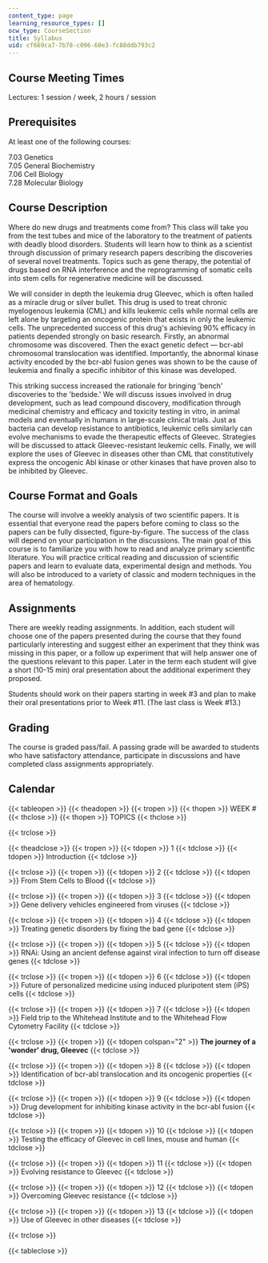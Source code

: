 ```yaml
---
content_type: page
learning_resource_types: []
ocw_type: CourseSection
title: Syllabus
uid: cf669ca7-7b78-c096-60e3-fc88ddb793c2
---
```


Course Meeting Times
--------------------

Lectures: 1 session / week, 2 hours / session

Prerequisites
-------------

At least one of the following courses:

7.03 Genetics  
7.05 General Biochemistry  
7.06 Cell Biology  
7.28 Molecular Biology

Course Description
------------------

Where do new drugs and treatments come from? This class will take you from the test tubes and mice of the laboratory to the treatment of patients with deadly blood disorders. Students will learn how to think as a scientist through discussion of primary research papers describing the discoveries of several novel treatments. Topics such as gene therapy, the potential of drugs based on RNA interference and the reprogramming of somatic cells into stem cells for regenerative medicine will be discussed.

We will consider in depth the leukemia drug Gleevec, which is often hailed as a miracle drug or silver bullet. This drug is used to treat chronic myelogenous leukemia (CML) and kills leukemic cells while normal cells are left alone by targeting an oncogenic protein that exists in only the leukemic cells. The unprecedented success of this drug's achieving 90% efficacy in patients depended strongly on basic research. Firstly, an abnormal chromosome was discovered. Then the exact genetic defect — bcr-abl chromosomal translocation was identified. Importantly, the abnormal kinase activity encoded by the bcr-abl fusion genes was shown to be the cause of leukemia and finally a specific inhibitor of this kinase was developed.

This striking success increased the rationale for bringing 'bench' discoveries to the 'bedside.' We will discuss issues involved in drug development, such as lead compound discovery, modification through medicinal chemistry and efficacy and toxicity testing in vitro, in animal models and eventually in humans in large-scale clinical trials. Just as bacteria can develop resistance to antibiotics, leukemic cells similarly can evolve mechanisms to evade the therapeutic effects of Gleevec. Strategies will be discussed to attack Gleevec-resistant leukemic cells. Finally, we will explore the uses of Gleevec in diseases other than CML that constitutively express the oncogenic Abl kinase or other kinases that have proven also to be inhibited by Gleevec.

Course Format and Goals
-----------------------

The course will involve a weekly analysis of two scientific papers. It is essential that everyone read the papers before coming to class so the papers can be fully dissected, figure-by-figure. The success of the class will depend on your participation in the discussions. The main goal of this course is to familiarize you with how to read and analyze primary scientific literature. You will practice critical reading and discussion of scientific papers and learn to evaluate data, experimental design and methods. You will also be introduced to a variety of classic and modern techniques in the area of hematology.

Assignments
-----------

There are weekly reading assignments. In addition, each student will choose one of the papers presented during the course that they found particularly interesting and suggest either an experiment that they think was missing in this paper, or a follow up experiment that will help answer one of the questions relevant to this paper. Later in the term each student will give a short (10-15 min) oral presentation about the additional experiment they proposed.

Students should work on their papers starting in week #3 and plan to make their oral presentations prior to Week #11. (The last class is Week #13.)

Grading
-------

The course is graded pass/fail. A passing grade will be awarded to students who have satisfactory attendance, participate in discussions and have completed class assignments appropriately.

Calendar
--------

{{< tableopen >}}
{{< theadopen >}}
{{< tropen >}}
{{< thopen >}}
WEEK #
{{< thclose >}}
{{< thopen >}}
TOPICS
{{< thclose >}}

{{< trclose >}}

{{< theadclose >}}
{{< tropen >}}
{{< tdopen >}}
1
{{< tdclose >}}
{{< tdopen >}}
Introduction
{{< tdclose >}}

{{< trclose >}}
{{< tropen >}}
{{< tdopen >}}
2
{{< tdclose >}}
{{< tdopen >}}
From Stem Cells to Blood
{{< tdclose >}}

{{< trclose >}}
{{< tropen >}}
{{< tdopen >}}
3
{{< tdclose >}}
{{< tdopen >}}
Gene delivery vehicles engineered from viruses
{{< tdclose >}}

{{< trclose >}}
{{< tropen >}}
{{< tdopen >}}
4
{{< tdclose >}}
{{< tdopen >}}
Treating genetic disorders by fixing the bad gene
{{< tdclose >}}

{{< trclose >}}
{{< tropen >}}
{{< tdopen >}}
5
{{< tdclose >}}
{{< tdopen >}}
RNAi: Using an ancient defense against viral infection to turn off disease genes
{{< tdclose >}}

{{< trclose >}}
{{< tropen >}}
{{< tdopen >}}
6
{{< tdclose >}}
{{< tdopen >}}
Future of personalized medicine using induced pluripotent stem (iPS) cells
{{< tdclose >}}

{{< trclose >}}
{{< tropen >}}
{{< tdopen >}}
7
{{< tdclose >}}
{{< tdopen >}}
Field trip to the Whitehead Institute and to the Whitehead Flow Cytometry Facility
{{< tdclose >}}

{{< trclose >}}
{{< tropen >}}
{{< tdopen colspan="2" >}}
**The journey of a 'wonder' drug, Gleevec**
{{< tdclose >}}

{{< trclose >}}
{{< tropen >}}
{{< tdopen >}}
8
{{< tdclose >}}
{{< tdopen >}}
Identification of bcr-abl translocation and its oncogenic properties
{{< tdclose >}}

{{< trclose >}}
{{< tropen >}}
{{< tdopen >}}
9
{{< tdclose >}}
{{< tdopen >}}
Drug development for inhibiting kinase activity in the bcr-abl fusion
{{< tdclose >}}

{{< trclose >}}
{{< tropen >}}
{{< tdopen >}}
10
{{< tdclose >}}
{{< tdopen >}}
Testing the efficacy of Gleevec in cell lines, mouse and human
{{< tdclose >}}

{{< trclose >}}
{{< tropen >}}
{{< tdopen >}}
11
{{< tdclose >}}
{{< tdopen >}}
Evolving resistance to Gleevec
{{< tdclose >}}

{{< trclose >}}
{{< tropen >}}
{{< tdopen >}}
12
{{< tdclose >}}
{{< tdopen >}}
Overcoming Gleevec resistance
{{< tdclose >}}

{{< trclose >}}
{{< tropen >}}
{{< tdopen >}}
13
{{< tdclose >}}
{{< tdopen >}}
Use of Gleevec in other diseases
{{< tdclose >}}

{{< trclose >}}

{{< tableclose >}}